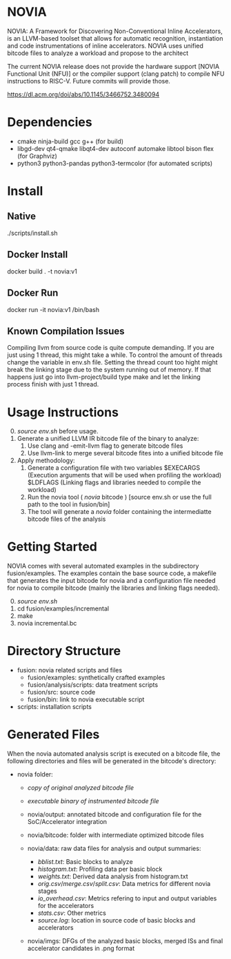 # NOVIA

NOVIA: A Framework for Discovering Non-Conventional Inline Accelerators, is an LLVM-based toolset that allows for automatic recognition, instantiation and code instrumentations of inline accelerators. NOVIA uses unified bitcode files to analyze a workload and propose to the architect 

The current NOVIA release does not provide the hardware support [NOVIA Functional Unit (NFU)] or the compiler support (clang patch) to compile NFU instructions to RISC-V. Future commits will provide those.

https://dl.acm.org/doi/abs/10.1145/3466752.3480094

# Dependencies
* cmake ninja-build gcc g++ (for build)
* libgd-dev qt4-qmake libqt4-dev autoconf automake libtool bison flex (for Graphviz)
* python3 python3-pandas python3-termcolor (for automated scripts)

# Install
## Native
./scripts/install.sh 
## Docker Install
docker build . -t novia:v1
## Docker Run
docker run -it novia:v1 /bin/bash

## Known Compilation Issues

Compiling llvm from source code is quite compute demanding. If you are just using
1 thread, this might take a while. To control the amount of threads change the 
variable in env.sh file. Setting the thread count too hight might break the linking
stage due to the system running out of memory. If that happens just go into llvm-project/build
type make and let the linking process finish with just 1 thread.

# Usage Instructions
0. *source env.sh* before usage.
1. Generate a unified LLVM IR bitcode file of the binary to analyze:
   1. Use clang and -emit-llvm flag to generate bitcode files 
   2. Use llvm-link to merge several bitcode fites into a unified bitcode file
2. Apply methodology:
   1. Generate a configuration file with two variables $EXECARGS (Execution arguments that will be used when profiling the workload) $LDFLAGS (Linking flags and libraries needed to compile the workload)
   2. Run the novia tool ( *novia* bitcode ) [source env.sh or use the full path to the tool in fusion/bin]
   3. The tool will generate a *novia* folder containing the intermediatte bitcode files of the analysis

# Getting Started

NOVIA comes with several automated examples in the subdirectory fusion/examples. The examples contain the base source code, a makefile that generates the input bitcode for novia and a configuration file needed for novia to compile bitcode (mainly the libraries and linking flags needed).

0. *source env.sh*
1. cd fusion/examples/incremental
2. make
3. novia incremental.bc

# Directory Structure

- fusion: novia related scripts and files
   - fusion/examples: synthetically crafted examples
   - fusion/analysis/scripts: data treatment scripts
   - fusion/src: source code
   - fusion/bin: link to novia executable script
- scripts: installation scripts

# Generated Files

When the novia automated analysis script is executed on a bitcode file, the following directories and files will be generated in the bitcode's directory:

- novia folder:
  - *copy of original analyzed bitcode file*
  - *executable binary of instrumented bitcode file*
  - novia/output: annotated bitcode and configuration file for the SoC/Accelerator integration
  - novia/bitcode: folder with intermediate optimized bitcode files
  - novia/data: raw data files for analysis and output summaries:
    - *bblist.txt*: Basic blocks to analyze
    - *histogram.txt*: Profiling data per basic block
    - *weights.txt*: Derived data analysis from histogram.txt 
    - *orig.csv*/*merge.csv*/*split.csv*: Data metrics for different novia stages
    - *io_overhead.csv*: Metrics refering to input and output variables for the accelerators
    - *stats.csv*: Other metrics
    - *source.log*: location in source code of basic blocks and accelerators

  - novia/imgs: DFGs of the analyzed basic blocks, merged ISs and final accelerator candidates in .png format

